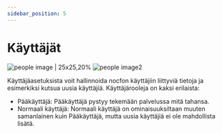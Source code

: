 ```yaml
---
sidebar_position: 5
---
```


# Käyttäjät

![people image | 25x25,20%](/img/docs/users.PNG 'People image') ![people image2](/img/docs/users2.PNG 'People image2')


Käyttäjäasetuksista voit hallinnoida nocfon käyttäjiin liittyviä tietoja ja esimerkiksi kutsua uusia käyttäjiä. Käyttäjärooleja on kaksi erilaista:

- Pääkäyttäjä: Pääkäyttäjä pystyy tekemään palvelussa mitä tahansa.
- Normaali käyttäjä: Normaali käyttäjä on ominaisuuksiltaan muuten samanlainen kuin Pääkäyttäjä, mutta uusia käyttäjiä ei ole mahdollista lisätä.
